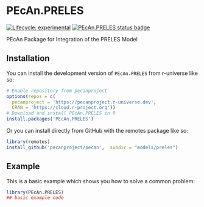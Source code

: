 # PEcAn.PRELES

<!-- badges: start -->

[![Lifecycle: experimental](https://img.shields.io/badge/lifecycle-experimental-orange.svg)](https://lifecycle.r-lib.org/articles/stages.html#experimental) [![PEcAn.PRELES status badge](https://pecanproject.r-universe.dev/badges/PEcAn.PRELES)](https://pecanproject.r-universe.dev/PEcAn.PRELES)

<!-- badges: end -->

PEcAn Package for Integration of the PRELES Model

## Installation

You can install the development version of `PEcAn.PRELES` from r-universe like so:

``` r
# Enable repository from pecanproject
options(repos = c(
  pecanproject = 'https://pecanproject.r-universe.dev',
  CRAN = 'https://cloud.r-project.org'))
# Download and install PEcAn.PRELES in R
install.packages('PEcAn.PRELES')
```

Or you can install directly from GitHub with the remotes package like so:

``` r
library(remotes)
install_github('pecanproject/pecan',  subdir = "models/preles")
```

## Example

This is a basic example which shows you how to solve a common problem:

``` r
library(PEcAn.PRELES)
## basic example code
```
